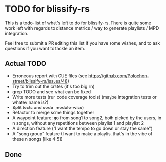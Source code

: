 # TODO for blissify-rs

This is a todo-list of what's left to do for blissify-rs.
There is quite some work left with regards to distance metrics / way to generate
playlists / MPD integration.

Feel free to submit a PR editing this list if you have some wishes, and to
ask questions if you want to tackle an item.

## Actual TODO

- Erroneous report with CUE files (see https://github.com/Polochon-street/blissify-rs/issues/48)
- Try to trim out the crates (it's too big rn)
- grep TODO and see what can be fixed
- Write more tests (run code coverage tools) (maybe integration tests or whatev name is?)
- Split tests and code (module-wise)
- Refactor to merge some things together
- A waypoint feature: go from song1 to song2, both picked by the users, in n songs, without any repetitions between playlist 1 and playlist 2
- A direction feature ("I want the tempo to go down or stay the same")
- A "song group" feature (I want to make a playlist that's in the vibe of these n songs [like 4-5])

## Done
